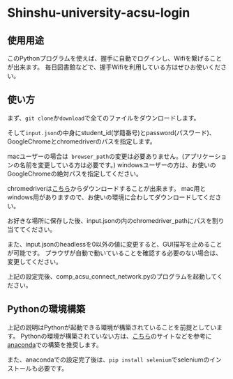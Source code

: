# Shinshu-university-acsu-login

## 使用用途
このPythonプログラムを使えば、握手に自動でログインし、Wifiを繋げることが出来ます。
毎日図書館などで、握手Wifiを利用している方はぜひお使いください。

## 使い方
まず、`` git clone ``か``download``で全てのファイルをダウンロードします。

そして``input.json``の中身にstudent_id(学籍番号)とpassword(パスワード)、GoogleChromeとchromedriverのパスを指定します。


macユーザーの場合は`` browser_path``の変更は必要ありません。(アプリケーションの名前を変更している方は必要です。)
windowsユーザーの方は、お使いのGoogleChromeの絶対パスを指定してください。

chromedriverは[こちら](https://chromedriver.storage.googleapis.com/index.html?path=2.35/ "chromedirver")からダウンロードすることが出来ます。
mac用とwindows用がありますので、お使いの環境に合わしてダウンロードしてください。

お好きな場所に保存した後、input.jsonの内のchromedriver_pathにパスを割り当ててください。


また、input.jsonのheadlessを0以外の値に変更すると、GUI描写を止めることが可能です。
プラウザが自動で動いていることを確認する必要のない場合は、変更してください。


上記の設定完後、comp_acsu_connect_network.pyのプログラムを起動してください。

## Pythonの環境構築
上記の説明はPythonが起動できる環境が構築されていることを前提としています。
Pythonの環境が構築されていない方は、[こちら](https://qiita.com/t2y/items/2a3eb58103e85d8064b6)のサイトなどを参考に[anaconda](https://www.anaconda.com/download/#macos)での構築を推奨します。

また、anacondaでの設定完了後は、``pip install selenium``でseleniumのインストールも必要です。
